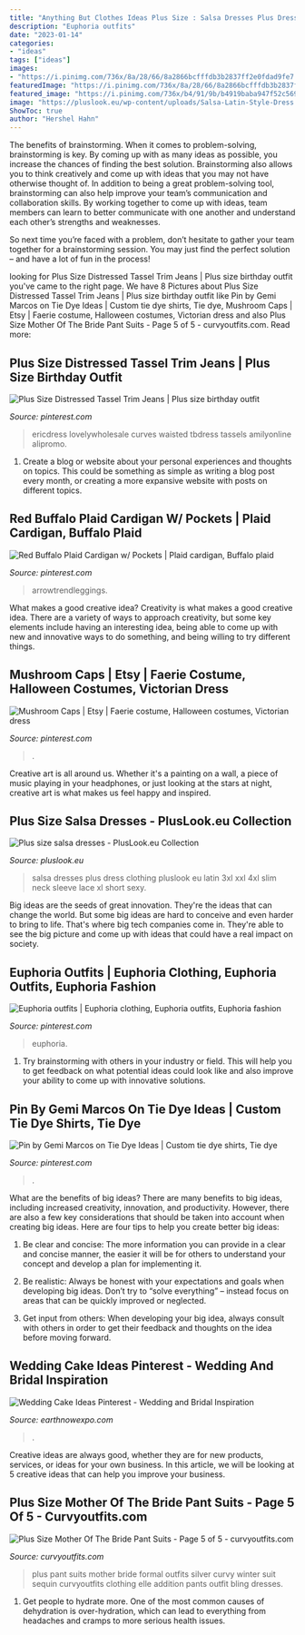 ```yaml
---
title: "Anything But Clothes Ideas Plus Size : Salsa Dresses Plus Dress Clothing Pluslook Eu Latin 3xl Xxl 4xl Slim Neck Sleeve Lace Xl Short Sexy"
description: "Euphoria outfits"
date: "2023-01-14"
categories:
- "ideas"
tags: ["ideas"]
images:
- "https://i.pinimg.com/736x/8a/28/66/8a2866bcfffdb3b2837ff2e0fdad9fe7.jpg"
featuredImage: "https://i.pinimg.com/736x/8a/28/66/8a2866bcfffdb3b2837ff2e0fdad9fe7.jpg"
featured_image: "https://i.pinimg.com/736x/b4/91/9b/b4919baba947f52c569ec9c264a80982.jpg"
image: "https://pluslook.eu/wp-content/uploads/Salsa-Latin-Style-Dress.jpg"
ShowToc: true
author: "Hershel Hahn"
---
```



The benefits of brainstorming.
When it comes to problem-solving, brainstorming is key. By coming up with as many ideas as possible, you increase the chances of finding the best solution. Brainstorming also allows you to think creatively and come up with ideas that you may not have otherwise thought of.
In addition to being a great problem-solving tool, brainstorming can also help improve your team’s communication and collaboration skills. By working together to come up with ideas, team members can learn to better communicate with one another and understand each other’s strengths and weaknesses.

So next time you’re faced with a problem, don’t hesitate to gather your team together for a brainstorming session. You may just find the perfect solution – and have a lot of fun in the process!

	

		
looking for Plus Size Distressed Tassel Trim Jeans | Plus size birthday outfit you've came to the right page. We have 8 Pictures about Plus Size Distressed Tassel Trim Jeans | Plus size birthday outfit like Pin by Gemi Marcos on Tie Dye Ideas | Custom tie dye shirts, Tie dye, Mushroom Caps | Etsy | Faerie costume, Halloween costumes, Victorian dress and also Plus Size Mother Of The Bride Pant Suits - Page 5 of 5 - curvyoutfits.com. Read more:
		
    
## Plus Size Distressed Tassel Trim Jeans | Plus Size Birthday Outfit

<img loading=lazy src="https://i.pinimg.com/736x/b4/91/9b/b4919baba947f52c569ec9c264a80982.jpg" onerror="this.onerror=null;this.src='https://tse1.mm.bing.net/th?id=OIP.6tZxn9gadtD665zTe-PzmgHaJ4&amp;pid=15.1';" alt="Plus Size Distressed Tassel Trim Jeans | Plus size birthday outfit">

_Source: pinterest.com_

>ericdress lovelywholesale curves waisted tbdress tassels amilyonline alipromo. 

	

1. Create a blog or website about your personal experiences and thoughts on topics. This could be something as simple as writing a blog post every month, or creating a more expansive website with posts on different topics.

    
## Red Buffalo Plaid Cardigan W/ Pockets | Plaid Cardigan, Buffalo Plaid

<img loading=lazy src="https://i.pinimg.com/736x/8a/28/66/8a2866bcfffdb3b2837ff2e0fdad9fe7.jpg" onerror="this.onerror=null;this.src='https://tse1.mm.bing.net/th?id=OIP.aNxjT_mT0GTa3MPUgNBTCgHaLG&amp;pid=15.1';" alt="Red Buffalo Plaid Cardigan w/ Pockets | Plaid cardigan, Buffalo plaid">

_Source: pinterest.com_

>arrowtrendleggings. 

	

What makes a good creative idea?
Creativity is what makes a good creative idea. There are a variety of ways to approach creativity, but some key elements include having an interesting idea, being able to come up with new and innovative ways to do something, and being willing to try different things.

    
## Mushroom Caps | Etsy | Faerie Costume, Halloween Costumes, Victorian Dress

<img loading=lazy src="https://i.pinimg.com/736x/bc/31/1a/bc311a3e853ce875c7c781d15a6c8b79.jpg" onerror="this.onerror=null;this.src='https://tse1.mm.bing.net/th?id=OIP.gnRkTJvQvZkcKVVX3SC_AgHaHa&amp;pid=15.1';" alt="Mushroom Caps | Etsy | Faerie costume, Halloween costumes, Victorian dress">

_Source: pinterest.com_

>. 

	

Creative art is all around us. Whether it's a painting on a wall, a piece of music playing in your headphones, or just looking at the stars at night, creative art is what makes us feel happy and inspired.

    
## Plus Size Salsa Dresses - PlusLook.eu Collection

<img loading=lazy src="https://pluslook.eu/wp-content/uploads/Salsa-Latin-Style-Dress.jpg" onerror="this.onerror=null;this.src='https://tse2.mm.bing.net/th?id=OIP.DkSkE0IT7K9gG-pMuTKHlAHaJ4&amp;pid=15.1';" alt="Plus size salsa dresses - PlusLook.eu Collection">

_Source: pluslook.eu_

>salsa dresses plus dress clothing pluslook eu latin 3xl xxl 4xl slim neck sleeve lace xl short sexy. 

	

Big ideas are the seeds of great innovation. They're the ideas that can change the world. But some big ideas are hard to conceive and even harder to bring to life. That's where big tech companies come in. They're able to see the big picture and come up with ideas that could have a real impact on society.

    
## Euphoria Outfits | Euphoria Clothing, Euphoria Outfits, Euphoria Fashion

<img loading=lazy src="https://i.pinimg.com/736x/f1/8d/60/f18d6005b7038179bff99604a6ccd685.jpg" onerror="this.onerror=null;this.src='https://tse1.mm.bing.net/th?id=OIP.iDEjhdBY7HPNgVD9L3OmfwHaNK&amp;pid=15.1';" alt="Euphoria outfits | Euphoria clothing, Euphoria outfits, Euphoria fashion">

_Source: pinterest.com_

>euphoria. 

	

1. Try brainstorming with others in your industry or field. This will help you to get feedback on what potential ideas could look like and also improve your ability to come up with innovative solutions.

    
## Pin By Gemi Marcos On Tie Dye Ideas | Custom Tie Dye Shirts, Tie Dye

<img loading=lazy src="https://i.pinimg.com/736x/17/9a/b8/179ab8cb7360bf3086216ab2e9679deb.jpg" onerror="this.onerror=null;this.src='https://tse3.mm.bing.net/th?id=OIP.lW-lnjXf_g1hqGW7I3aBfgHaJ3&amp;pid=15.1';" alt="Pin by Gemi Marcos on Tie Dye Ideas | Custom tie dye shirts, Tie dye">

_Source: pinterest.com_

>. 

	

What are the benefits of big ideas?
There are many benefits to big ideas, including increased creativity, innovation, and productivity. However, there are also a few key considerations that should be taken into account when creating big ideas. Here are four tips to help you create better big ideas:
1. Be clear and concise: The more information you can provide in a clear and concise manner, the easier it will be for others to understand your concept and develop a plan for implementing it.

2. Be realistic: Always be honest with your expectations and goals when developing big ideas. Don’t try to “solve everything” – instead focus on areas that can be quickly improved or neglected.

3. Get input from others: When developing your big idea, always consult with others in order to get their feedback and thoughts on the idea before moving forward.

    
## Wedding Cake Ideas Pinterest - Wedding And Bridal Inspiration

<img loading=lazy src="https://www.earthnowexpo.com/wp-content/uploads/2015/03/Wedding-Cake-Ideas-Pinterest.jpg" onerror="this.onerror=null;this.src='https://tse2.mm.bing.net/th?id=OIP.RBKBSFWpphk8iu9lvr6f_QHaLH&amp;pid=15.1';" alt="Wedding Cake Ideas Pinterest - Wedding and Bridal Inspiration">

_Source: earthnowexpo.com_

>. 

	

Creative ideas are always good, whether they are for new products, services, or ideas for your own business. In this article, we will be looking at 5 creative ideas that can help you improve your business.

    
## Plus Size Mother Of The Bride Pant Suits - Page 5 Of 5 - Curvyoutfits.com

<img loading=lazy src="https://www.curvyoutfits.com/wp-content/uploads/2015/04/plus-size-mother-bride-pant-suits2.jpg" onerror="this.onerror=null;this.src='https://tse1.mm.bing.net/th?id=OIP.o0o_DZuMLyLOtGj1JRICgAHaLH&amp;pid=15.1';" alt="Plus Size Mother Of The Bride Pant Suits - Page 5 of 5 - curvyoutfits.com">

_Source: curvyoutfits.com_

>plus pant suits mother bride formal outfits silver curvy winter suit sequin curvyoutfits clothing elle addition pants outfit bling dresses. 

	

1. Get people to hydrate more. One of the most common causes of dehydration is over-hydration, which can lead to everything from headaches and cramps to more serious health issues.


